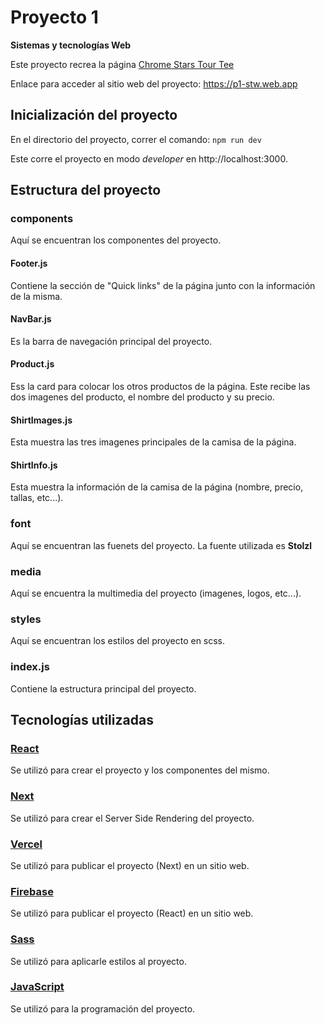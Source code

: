 # Proyecto 1 
**Sistemas y tecnologías Web**

  Este proyecto recrea la página [Chrome Stars Tour Tee](https://usshop.marinaofficial.co.uk/products/chrome-stars-tour-tee?variant=40288876920915)

  Enlace para acceder al sitio web del proyecto: https://p1-stw.web.app


## Inicialización del proyecto

  En el directorio del proyecto, correr el comando:
  `npm run dev`

  Este corre el proyecto en modo *developer* en http://localhost:3000.


## Estructura del proyecto

  ### components
  Aquí se encuentran los componentes del proyecto.

  #### Footer.js
  Contiene la sección de "Quick links" de la página junto con la información de la misma.
   
  #### NavBar.js
  Es la barra de navegación principal del proyecto.
  
  #### Product.js
  Ess la card para colocar los otros productos de la página. Este recibe las dos imagenes del producto, el nombre del producto y su precio.
  
  #### ShirtImages.js
  Esta muestra las tres imagenes principales de la camisa de la página.
  
  #### ShirtInfo.js
  Esta muestra la información de la camisa de la página (nombre, precio, tallas, etc...).

### font
Aquí se encuentran las fuenets del proyecto. La fuente utilizada es **Stolzl**

### media
Aquí se encuentra la multimedia del proyecto (imagenes, logos, etc...).

### styles
Aquí se encuentran los estilos del proyecto en scss.

### index.js
Contiene la estructura principal del proyecto.


## Tecnologías utilizadas

  ### [React](https://es.react.dev)
  Se utilizó para crear el proyecto y los componentes del mismo.

  ### [Next](https://nextjs.org)
  Se utilizó para crear el Server Side Rendering del proyecto.

  ### [Vercel](https://vercel.com)
  Se utilizó para publicar el proyecto (Next) en un sitio web.

  ### [Firebase](https://firebase.google.com/?hl=es)
  Se utilizó para publicar el proyecto (React) en un sitio web.

  ### [Sass](https://sass-lang.com)
  Se utilizó para aplicarle estilos al proyecto.

  ### [JavaScript](https://www.javascript.com)
  Se utilizó para la programación del proyecto.
